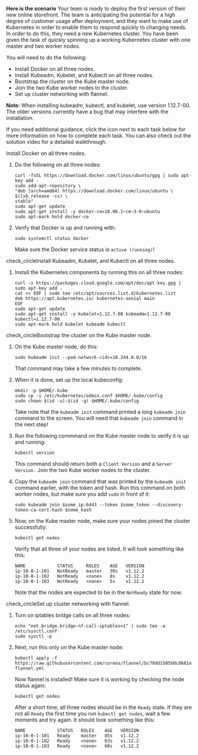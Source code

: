 **Here is the scenario**
Your team is ready to deploy the first version of their new online storefront. The team is anticipating the potential for a high degree of customer usage after deployment, and they want to make use of Kubernetes in order to enable them to respond quickly to changing needs. In order to do this, they need a new Kubernetes cluster. You have been given the task of quickly spinning up a working Kubernetes cluster with one master and two worker nodes.

You will need to do the following:

-   Install Docker on all three nodes.
-   Install Kubeadm, Kubelet, and Kubectl on all three nodes.
-   Bootstrap the cluster on the Kube master node.
-   Join the two Kube worker nodes to the cluster.
-   Set up cluster networking with flannel.

**Note:**  When installing kubeadm, kubectl, and kubelet, use version 1.12.7-00. The older versions currently have a bug that may interfere with the installation.

If you need additional guidance, click the icon next to each task below for more information on how to complete each task. You can also check out the solution video for a detailed walkthrough.

Install Docker on all three nodes.

1.  Do the following on all three nodes:
    
    ```
    curl -fsSL https://download.docker.com/linux/ubuntu/gpg | sudo apt-key add -
    sudo add-apt-repository \
    "deb [arch=amd64] https://download.docker.com/linux/ubuntu \
    $(lsb_release -cs) \
    stable"
    sudo apt-get update
    sudo apt-get install -y docker-ce=18.06.1~ce~3-0~ubuntu
    sudo apt-mark hold docker-ce
    ```
    
2.  Verify that Docker is up and running with:
    
    ```
    sudo systemctl status docker
    ```
    
    Make sure the Docker service status is  `active (running)`!

check_circleInstall Kubeadm, Kubelet, and Kubectl on all three nodes.

1.  Install the Kubernetes components by running this on all three nodes:
    
    ```
    curl -s https://packages.cloud.google.com/apt/doc/apt-key.gpg | sudo apt-key add -
    cat << EOF | sudo tee /etc/apt/sources.list.d/kubernetes.list
    deb https://apt.kubernetes.io/ kubernetes-xenial main
    EOF
    sudo apt-get update
    sudo apt-get install -y kubelet=1.12.7-00 kubeadm=1.12.7-00 kubectl=1.12.7-00
    sudo apt-mark hold kubelet kubeadm kubectl
    ```
    

check_circleBootstrap the cluster on the Kube master node.

1.  On the Kube master node, do this:
    
    ```
    sudo kubeadm init --pod-network-cidr=10.244.0.0/16
    ```
    
    That command may take a few minutes to complete.
2.  When it is done, set up the local kubeconfig:
    
    ```
    mkdir -p $HOME/.kube
    sudo cp -i /etc/kubernetes/admin.conf $HOME/.kube/config
    sudo chown $(id -u):$(id -g) $HOME/.kube/config
    ```
    
    Take note that the  `kubeadm init`  command printed a long  `kubeadm join`  command to the screen. You will need that  `kubeadm join`  command in the next step!
    
3.  Run the following commmand on the Kube master node to verify it is up and running:
    
    ```
    kubectl version
    ```
    
    This command should return both a  `Client Version`  and a  `Server Version.`
Join the two Kube worker nodes to the cluster.

1.  Copy the  `kubeadm join`  command that was printed by the  `kubeadm init`  command earlier, with the token and hash. Run this command on both worker nodes, but make sure you add  `sudo`  in front of it:
    
    ```
    sudo kubeadm join $some_ip:6443 --token $some_token --discovery-token-ca-cert-hash $some_hash
    ```
    
2.  Now, on the Kube master node, make sure your nodes joined the cluster successfully:
    
    ```
    kubectl get nodes
    ```
    
    Verify that all three of your nodes are listed. It will look something like this:
    
    ```
    NAME            STATUS     ROLES    AGE   VERSION
    ip-10-0-1-101   NotReady   master   30s   v1.12.2
    ip-10-0-1-102   NotReady   <none>   8s    v1.12.2
    ip-10-0-1-103   NotReady   <none>   5s    v1.12.2
    ```
    
    Note that the nodes are expected to be in the  `NotReady`  state for now.

check_circleSet up cluster networking with flannel.

1.  Turn on iptables bridge calls on all three nodes:
    
    ```
    echo "net.bridge.bridge-nf-call-iptables=1" | sudo tee -a /etc/sysctl.conf
    sudo sysctl -p
    ```
    
2.  Next, run this only on the Kube master node:
    
    ```
    kubectl apply -f https://raw.githubusercontent.com/coreos/flannel/bc79dd1505b0c8681ece4de4c0d86c5cd2643275/Documentation/kube-flannel.yml
    ```
    
    Now flannel is installed! Make sure it is working by checking the node status again:
    
    ```
    kubectl get nodes
    ```
    
    After a short time, all three nodes should be in the  `Ready`  state. If they are not all  `Ready`  the first time you run  `kubectl get nodes`, wait a few moments and try again. It should look something like this:
    
    ```
    NAME            STATUS   ROLES    AGE   VERSION
    ip-10-0-1-101   Ready    master   85s   v1.12.2
    ip-10-0-1-102   Ready    <none>   63s   v1.12.2
    ip-10-0-1-103   Ready    <none>   60s   v1.12.2
    ```